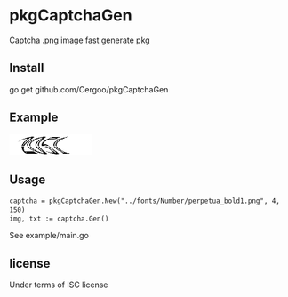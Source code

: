 pkgCaptchaGen
======
Captcha .png image fast generate pkg
  
Install
-------
go get github.com/Cergoo/pkgCaptchaGen

Example
-------
![Image](https://raw.githubusercontent.com/Cergoo/pkgCaptchaGen/master/example/1.png)

Usage
-----
    captcha = pkgCaptchaGen.New("../fonts/Number/perpetua_bold1.png", 4, 150)
    img, txt := captcha.Gen()
    
See example/main.go

license
-------
Under terms of ISC license      